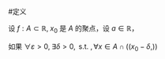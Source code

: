 #定义 

设 $f:A\subset \mathbb{R},\;x_{0}$ 是 $A$ 的聚点，设 $a \in \mathbb{R}$，

如果 $\forall\varepsilon>0,\;\exists\delta>0,\text{ s.t. }, \forall x \in A \cap((x_{0}-\delta,))$